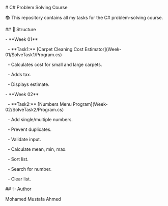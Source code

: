 \# C# Problem Solving Course



📚 This repository contains all my tasks for the C# problem-solving course.



\## 📂 Structure



\- \*\*Week 01\*\*

&nbsp; - \*\*Task1:\*\* \[Carpet Cleaning Cost Estimator](Week-01/SolveTask1/Program.cs)

&nbsp;   - Calculates cost for small and large carpets.

&nbsp;   - Adds tax.

&nbsp;   - Displays estimate.



\- \*\*Week 02\*\*

&nbsp; - \*\*Task2:\*\* \[Numbers Menu Program](Week-02/SolveTask2/Program.cs)

&nbsp;   - Add single/multiple numbers.

&nbsp;   - Prevent duplicates.

&nbsp;   - Validate input.

&nbsp;   - Calculate mean, min, max.

&nbsp;   - Sort list.

&nbsp;   - Search for number.

&nbsp;   - Clear list.



\## ✨ Author



Mohamed Mustafa Ahmed

